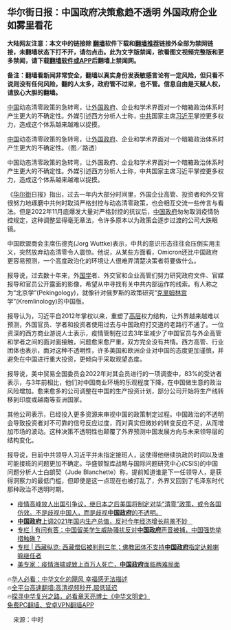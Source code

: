  <!-- 面包屑导航 --> <h2>华尔街日报：中国政府决策愈趋不透明 外国政府企业如雾里看花</h2> <p class="notice"><b>大陆网友注意：本文中的链接除 <a href="https://github.com/bannedbook/fanqiang" >翻墙</a>软件下载和<a href="https://github.com/killgcd/justmysocks/blob/master/README.md">翻墙推荐</a>链接外全部为禁网链接，未翻墙状态下打不开，请勿点击。此为文字版禁闻，欲看图文视频完整版和更多禁闻，请下载<a href="https://github.com/bannedbook/fanqiang">翻墙软件或APP</a>后翻墙上禁闻网。</p><p>备注：翻墙看新闻非常安全，翻墙以真实身份发表敏感言论有一定风险，但只看不说则没有任何风险，翻的人太多，政府管不过来，也不管。信息自由是天赋人权，请放心大胆的翻墙。</b></p>  <div class="entry"> <p id="summary"><span class='wp_keywordlink_affiliate'><a href="https://www.bannedbook.org/" title="中国" target="_blank">中国</a></span>动态清零政策的急转弯，让<a href="https://www.bannedbook.org/bnews/tag/%E5%A4%96%E5%9B%BD%E6%94%BF%E5%BA%9C/" class="st_tag internal_tag" rel="tag" title="标签 外国政府 下的日志">外国政府</a>、企业和学术界面对一个暗箱政治体系时产生更大的不确定性。外媒引述西方分析人士称，<a href="https://www.bannedbook.org/bnews/tag/%e4%b8%ad%e5%85%b1/" class="st_tag internal_tag" rel="tag" title="标签 中共 下的日志">中共</a>国家主席<a href="https://www.bannedbook.org/bnews/tag/%e4%b9%a0%e8%bf%91%e5%b9%b3/" class="st_tag internal_tag" rel="tag" title="标签 习近平 下的日志">习近平</a>掌控更多权力，造成这个体系越来越难以捉摸。</p> <p id="conimg"><a href="https://www.bannedbook.org/bnews/tag/%E4%B8%AD%E5%9B%BD/" class="st_tag internal_tag" rel="tag" title="标签 中国 下的日志">中国</a>动态清零政策的急转弯，让<a href="https://www.bannedbook.org/bnews/tag/%e5%a4%96%e5%9b%bd/" class="st_tag internal_tag" rel="tag" title="标签 外国 下的日志">外国</a><a href="https://www.bannedbook.org/bnews/tag/%e6%94%bf%e5%ba%9c/" class="st_tag internal_tag" rel="tag" title="标签 政府 下的日志">政府</a>、企业和学术界面对一个暗箱政治体系时产生更大的不确定性。（图／路透）</p> <p>中国动态清零政策的急转弯，让外国政府、企业和学术界面对一个暗箱政治体系时产生更大的不确定性。外媒引述西方分析人士称，中共国家主席习近平掌控更多权力，造成这个体系越来越难以捉摸。</p>  <p>《<a href="https://www.bannedbook.org/bnews/tag/%e5%8d%8e%e5%b0%94%e8%a1%97/" class="st_tag internal_tag" rel="tag" title="标签 华尔街 下的日志">华尔街</a>日报》指出，过去一年内大部分时间里，外国企业高管、投资者和外交官很努力地琢磨中共何时取消严格封控与动态清零政策，也会相互交流一些传言与看法。但是2022年11月底爆发大量对严格封控的抗议后，<a href="https://www.bannedbook.org/bnews/tag/%e4%b8%ad%e5%9b%bd%e6%94%bf%e5%ba%9c/" class="st_tag internal_tag" rel="tag" title="标签 中国政府 下的日志">中国政府</a>匆匆取消疫情防控规定，这种调整显得毫无章法，令许多原本以为政策会逐步过渡的公司大跌眼镜。</p> <p>中国欧盟商会主席伍德克(Jorg Wuttke)表示，中共的意识形态往往会压倒实用主义，突然放弃动态清零令人震惊。他说，从某些方面看，Omicron还比中国政府更容易预测，一个高度政治化的环境让人很难弄清楚决策者将要做什么。</p> <p>报导说，过去数十年来，外<span class='wp_keywordlink'><a href="https://www.bannedbook.org/forum24/" title="国学传统文化禁书" target="_blank">国学</a></span>者、外交官和企业高管们努力研究政府文件、官媒报导和官员公开露面的影像，希望从中寻找有关中共内部运作的线索。有人称之为“北京学”(Pekingology)，就像针对俄罗斯的政策研究“<span class='wp_keywordlink'><a href="https://www.bannedbook.org/forum2/topic1172.html" title="克里姆林宫秘史——斯大林情妇的回忆" target="_blank">克里姆林宫</a></span>学”(Kremlinology)的中国版。</p>  <p>报导认为，习近平自2012年掌权以来，重塑了<span class='wp_keywordlink_affiliate'><a href="https://www.bannedbook.org/bnews/ccpdope/" title="中共高层内幕" target="_blank">高层</a></span>权力结构，让外界越来越难以预测，外国官员、学者和投资者使用过去与中国政府打交道的老路行不通了。一位资深的西方商业游说人士表示，疫情管制在过去3年里减少了中国官员与外企高管和学者之间的面对面接触，问题愈来愈严重，双方完全没有共情。西方高管、行业团体也表示，面对这种不透明性，许多美国和欧洲企业对中国的态度更加谨慎，并避免在中国进行重大投资，更倾向于采取观望态度。</p> <p>报导说，美中贸易全国委员会2022年对其会员进行的一项调查中，83%的受访者表示，与3年前相比，他们对中国商业环境的乐观程度下降，在中国做生意的政治风险增加。愈来愈多的公司调整在中国的生产投资计划，部分公司开始将生产线转移到印度或越南等亚洲国家。</p> <p>其他公司表示，已经投入更多资源来审视中国的政策制定过程。中国政治的不透明会导致投资者对不可靠的信号反应过度，而对真实但微妙的转变反应不足，从而增加市场的波动。这种决策不透明性也颠覆了外界预测中国发展方向与未来领导层的结构变化。</p>  <p>报导说，目前中共领导人习近平并未指定接班人，这使得他继续执政的时间以及谁可能接班的问题更加不确定。华盛顿智库战略与国际问题研究中心(CSIS)的中国问题分析人士白朗契（Jude Blanchette）称，提前知道谁是下一任领导人，是获得洞察力的最低门槛，但即使是这一点现在也被打乱了，外界又回到了毛泽东时代那种政治不透明时期。</p> <!--<div id="taboola-mid-1"></div>--><ul class='op-related-articles' title='相关阅读'> <li><a href='https://www.bannedbook.org/bnews/sohnews/20221228/1829061.html' target='_blank'>疫情高峰放人出国引争议，继日本之后美国将制定对华“清零”政策，或令各国仿效。不是歧视中国人，而是歧视<b>中国政府</b>的不透明。</a></li> <li><a href='https://www.bannedbook.org/bnews/headline/20221228/1828887.html' target='_blank'><b>中国政府</b>上调2021年国内生产总值，反衬今年经济增长前景不妙   </a></li> <li><a href='https://www.bannedbook.org/bnews/ssgc/20221224/1827611.html' target='_blank'>专栏 | 有问有答：中国留美学生威胁骚扰反对<b>中国政府</b>声音被捕，中国强势举措触礁？</a></li> <li><a href='https://www.bannedbook.org/bnews/ssgc/20221224/1827459.html' target='_blank'>专栏 | 西藏纵览: 西藏僧侣被判刑三年；佛教团体不支持<b>中国政府</b>指定达赖喇嘛继任者</a></li> <li><a href='https://www.bannedbook.org/bnews/headline/20221217/1824602.html' target='_blank'>美专家：疫情海啸或致上百万人死亡，<b>中国政府</b>面临两难局面</a></li> </ul> <p class="texttj"> 🔥<a href="https://www.bannedbook.org/bnews/comments/20220220/1694796.html" target="_blank">华人必看：中华文化的飓风 幸福感无法描述</a><br/> 🔥<a href="https://github.com/bannedbook/fanqiang/wiki/V2ray%E6%9C%BA%E5%9C%BA" target="_blank">全平台高速翻墙:高清视频秒开,超低延迟</a><br/> 🔥<a href="https://www.bannedbook.org/bnews/comments/20220808/1768773.html" target="_blank">探寻中华复兴之路，必看章天亮博士《中华文明史》</a><br/> <a href="https://github.com/bannedbook/fanqiang/wiki/%E7%A6%81%E9%97%BB%E7%BD%91%E5%AE%89%E5%8D%93%E7%BF%BB%E5%A2%99%E6%96%B0%E9%97%BBAPP" target="_blank">免费PC翻墙、安卓VPN翻墙APP</a><br/> </p><p class="src-info">　来源：中时 </p> <a name='sharetosocial'></a> <div style="margin-bottom:5px;padding-bottom:5px;clear:both"> <div id="archive-pix-1" class="banner-ads"> <!-- AuctionX Display platform tag START --> <div id="27602x728x90x621x_ADSLOT1" clicktrack="%%CLICK_URL_ESC%%"></div>  <!-- AuctionX Display platform tag END --> </div> <div id="archive-pix-2" class="banner-ads"> <!-- AuctionX Display platform tag START --> <div id="27556x300x250x621x_ADSLOT1" clicktrack="%%CLICK_URL_ESC%%" style="margin:0 auto;text-align:center"></div>  <!-- AuctionX Display platform tag END --> </div> </div>  <div id="archive-pix-1" class="banner-ads"> <!-- AuctionX Display platform tag START --> <div id="27603x728x90x621x_ADSLOT1" clicktrack="%%CLICK_URL_ESC%%"></div>  <!-- AuctionX Display platform tag END --> </div> </div><!--END ENTRY--> 